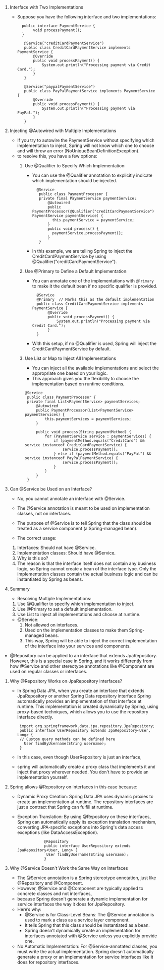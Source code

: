 
1. Interface with Two Implementations
   - Suppose you have the following interface and two implementations:
                   
           public interface PaymentService {
                void processPayment();
           }

            @Service("creditCardPaymentService")
            public class CreditCardPaymentService implements PaymentService {
                @Override
                public void processPayment() {
                    System.out.println("Processing payment via Credit Card.");
                }
            }

            @Service("paypalPaymentService")
            public class PayPalPaymentService implements PaymentService {
                @Override
                public void processPayment() {
                    System.out.println("Processing payment via PayPal.");
                }
            }

2. Injecting @Autowired with Multiple Implementations
   - If you try to autowire the PaymentService without specifying which implementation to inject, 
     Spring will not know which one to choose and will throw an error (NoUniqueBeanDefinitionException). 
   - to resolve this, you have a few options:
      1. Use @Qualifier to Specify Which Implementation
          - You can use the @Qualifier annotation to explicitly indicate which implementation should be injected. 
         
                  @Service
                   public class PaymentProcessor {
                   private final PaymentService paymentService;
                       @Autowired
                       public PaymentProcessor(@Qualifier("creditCardPaymentService") PaymentService paymentService) {
                         this.paymentService = paymentService;
                       }
                       public void process() {
                         paymentService.processPayment();
                       }
                   }
           - In this example, we are telling Spring to inject the CreditCardPaymentService by using @Qualifier("creditCardPaymentService").
 
      2. Use @Primary to Define a Default Implementation
           - You can annotate one of the implementations with `@Primary` to make it the default bean if no specific qualifier is provided.
         
                   @Service
                   @Primary  // Marks this as the default implementation
                   public class CreditCardPaymentService implements PaymentService {
                        @Override
                        public void processPayment() {
                            System.out.println("Processing payment via Credit Card.");
                        }
                   }
           - With this setup, if no @Qualifier is used, Spring will inject the CreditCardPaymentService by default.

      3. Use List or Map to Inject All Implementations
            - You can inject all the available implementations and select the appropriate one based on your logic.
            - This approach gives you the flexibility to choose the implementation based on runtime conditions.


             @Service
              public class PaymentProcessor {
              private final List<PaymentService> paymentServices;
                  @Autowired
                  public PaymentProcessor(List<PaymentService> paymentServices) {
                      this.paymentServices = paymentServices;
                  }
            
                  public void process(String paymentMethod) {
                      for (PaymentService service : paymentServices) {
                          if (paymentMethod.equals("CreditCard") && service instanceof CreditCardPaymentService) {
                              service.processPayment();
                          } else if (paymentMethod.equals("PayPal") && service instanceof PayPalPaymentService) {
                              service.processPayment();
                          }
                      }
                  }
              }

3. Can @Service be Used on an Interface?
   - No, you cannot annotate an interface with @Service. 
   - The @Service annotation is meant to be used on implementation classes, not on interfaces. 
   - The purpose of @Service is to tell Spring that the class should be treated as a service component (a Spring-managed bean).

    - The correct usage:
    1. Interfaces: Should not have @Service.
    2. Implementation classes: Should have @Service.
    3. Why is this so?
    4. The reason is that the interface itself does not contain any business logic, so Spring cannot create a bean of the interface type. Only the implementation classes contain the actual business logic and can be instantiated by Spring as beans.

4. Summary
   - Resolving Multiple Implementations:
    1. Use @Qualifier to specify which implementation to inject.
    2. Use @Primary to set a default implementation.
    3. Use List<PaymentService> to inject all implementations and choose at runtime.
   - @Service:
     1. Not allowed on interfaces.
     2. Used on the implementation classes to make them Spring-managed beans.
     3. This way, Spring will be able to inject the correct implementation of the interface into your services and components.


-  @Repository can be applied to an interface that extends JpaRepository. However, this is a special case in Spring, and it works differently from how @Service and other stereotype annotations like @Component are used on regular classes or interfaces.
  1. Why @Repository Works on JpaRepository Interfaces?
     - In Spring Data JPA, when you create an interface that extends JpaRepository or another Spring Data repository interface
       Spring automatically provides an implementation of that interface at runtime. 
       This implementation is created dynamically by Spring, using proxy-based techniques, 
       which allows you to use the repository interface directly.

            import org.springframework.data.jpa.repository.JpaRepository;
            public interface UserRepository extends JpaRepository<User, Long> {
            // Custom query methods can be defined here
              User findByUsername(String username);
            }
     - In this case, even though UserRepository is just an interface, 
     - spring will automatically create a proxy class that implements 
       it and inject that proxy wherever needed. You don't have to provide an implementation yourself.

  2. Spring allows @Repository on interfaces in this case because:
      - Dynamic Proxy Creation: Spring Data JPA uses dynamic proxies to create an implementation at runtime. The repository interfaces are just a contract that Spring can fulfill at runtime. 
      - Exception Translation: By using @Repository on these interfaces, Spring can automatically apply its exception translation mechanism, converting JPA-specific exceptions into Spring's data access exceptions (like DataAccessException).

                        @Repository
                        public interface UserRepository extends JpaRepository<User, Long> {
                         User findByUsername(String username);
                        }
   3. Why @Service Doesn't Work the Same Way on Interfaces
      - The @Service annotation is a Spring stereotype annotation, just like @Repository and @Component. 
      - However, @Service and @Component are typically applied to concrete classes and not interfaces,
      - because Spring doesn't generate a dynamic implementation for service interfaces the way it does for JpaRepository.
      - Here’s why: 
          - @Service is for Class-Level Beans: The @Service annotation is used to mark a class as a service layer component. 
          - It tells Spring that this class should be instantiated as a bean. 
          - Spring doesn't dynamically create an implementation for interfaces annotated with @Service unless you explicitly provide one.
      - No Automatic Implementation: For @Service-annotated classes, you must write the actual implementation. 
        Spring doesn’t automatically generate a proxy or an implementation for service interfaces like it does for repository interfaces.
